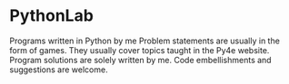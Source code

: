 # PythonLab
Programs written in Python by me
Problem statements are usually in the form of games.
They usually cover topics taught in the Py4e website. 
Program solutions are solely written by me. 
Code embellishments and suggestions are welcome.
 
